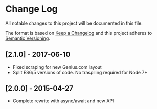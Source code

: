 # Change Log
All notable changes to this project will be documented in this file.

The format is based on [Keep a Changelog](http://keepachangelog.com/)
and this project adheres to [Semantic Versioning](http://semver.org/).

## [2.1.0] - 2017-06-10
- Fixed scraping for new Genius.com layout
- Split ES6/5 versions of code. No traspiling required for Node 7+

## [2.0.0] - 2015-04-27
- Complete rewrite with async/await and new API
